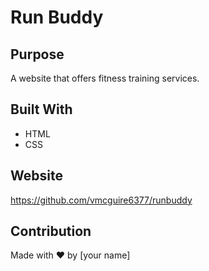 
# Run Buddy

## Purpose
A website that offers fitness training services.

## Built With
* HTML
* CSS

## Website
https://github.com/vmcguire6377/runbuddy

## Contribution
Made with ❤️ by [your name]
